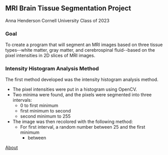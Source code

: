 ## MRI Brain Tissue Segmentation Project
Anna Henderson
Cornell University
Class of 2023

### Goal
To create a program that will segment an MRI images based on three tissue types--white matter, gray matter, and cerebrospinal fluid--based on the pixel intensities in 2D slices of MRI images.

### Intensity Histogram Analysis Method
The first method developed was the intensity histogram analysis method.
* The pixel intensities were put in a histogram using OpenCV.
* Two minima were found, and the pixels were segmented into three intervals: 
   * 0 to first minimum
   * first minimum to second 
   * second minimum to 255
* The image was then recolored with the following method:
   * For first interval, a random number between 25 and the first minimum
      * between 

[About](./AboutTheProject.md)
